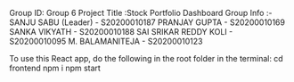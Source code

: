 Group ID: Group 6
Project Title :Stock Portfolio Dashboard
Group Info :-
SANJU SABU (Leader) - S20200010187
PRANJAY GUPTA - S20200010169
SANKA VIKYATH - S20200010188
SAI SRIKAR REDDY KOLI - S20200010095
M. BALAMANITEJA - S20200010123

To use this React app, do the following in the root folder in the terminal:
cd frontend
npm i
npm start
